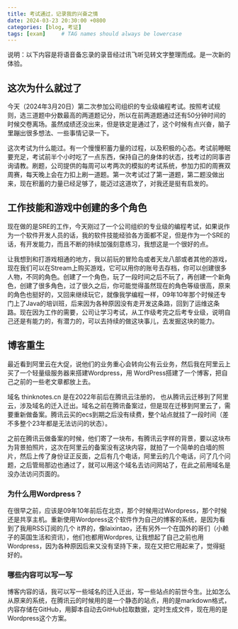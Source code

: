 ```yaml
---
title: 考试通过，记录我的兴奋之情
date: 2024-03-23 20:30:00 +0800
categories: [blog, 考证]
tags: [exam]     # TAG names should always be lowercase
---
```


说明：以下内容是将语音备忘录的录音经过讯飞听见转文字整理而成。是一次新的体验。

## <span class="ez-toc-section" id="%E8%BF%99%E6%AC%A1%E4%B8%BA%E4%BB%80%E4%B9%88%E5%B0%B1%E8%BF%87%E4%BA%86"></span>这次为什么就过了<span class="ez-toc-section-end"></span>

今天（2024年3月20日）第二次参加公司组织的专业级编程考试。按照考试规则，选三道题中分数最高的两道题记分，所以在前两道题通过还有50分钟时间的时候交卷离场。虽然成绩还没出来，但是铁定是通过了，这个时候有点兴奋，脑子里蹦出很多想法、一些事情记录一下。

这次考试为什么能过。有一个慢慢积蓄力量的过程，以及积极的心态。考试前睡眠要充足，考试前半个小时吃了一点东西，保持自己的身体的状态，找考过的同事咨询请教。刷题，公司提供的每周可以考两次的模拟的考试系统，参加力扣的周赛双周赛，每天晚上会在力扣上刷一道题。第一次考试过了第一道题，第二题没做出来，现在积蓄的力量已经足够了，能迈过这道坎了，对我还是挺有启发的。

## <span class="ez-toc-section" id="%E5%B7%A5%E4%BD%9C%E6%8A%80%E8%83%BD%E5%92%8C%E6%B8%B8%E6%88%8F%E4%B8%AD%E5%88%9B%E5%BB%BA%E7%9A%84%E5%A4%9A%E4%B8%AA%E8%A7%92%E8%89%B2"></span>工作技能和游戏中创建的多个角色<span class="ez-toc-section-end"></span>

现在做的是SRE的工作，今天刚过了一个公司组织的专业级的编程考试，如果说作为一个软件开发人员的话，我的软件技能经验各方面都不足，但是作为一个SRE的话，有开发能力，而且不断的持续加强刻意练习，我想这是一个很好的点。

让我想到和打游戏相通的地方，我以前玩的冒险岛或者天龙八部或者其他的游戏，现在我们可以在Stream上购买游戏，它可以用你的账号去存档，你可以创建很多人物，不同的角色。创建了一个角色，玩了一段时间之后不玩了，再创建一个新角色，创建了很多角色，过了很久之后，你可能觉得虽然现在的角色等级很高，原来的角色也挺好的，又回来继续玩它，就像我学编程一样，09年10年那个时候还专门上了Java的培训班，后来因为各种原因没有走开发这条路，回到了运维这条路。现在因为工作的需要，公司让学习考试，从工作级考完之后考专业级，说明自己还是有能力的，有潜力的，可以去持续的做这块事儿，去发掘这块的能力。

## <span class="ez-toc-section" id="%E5%8D%9A%E5%AE%A2%E9%87%8D%E7%94%9F"></span>博客重生<span class="ez-toc-section-end"></span>

最近看到阿里云在大促，说他们的业务重心会转向公有云业务，然后我在阿里云上买了一个轻量级服务器来搭建Wordpress，用 WordPress搭建了一个博客，把自己之前的一些老文章都放上去。

域名 thinknotes.cn 是在2022年前后在腾讯云注册的， 也从腾讯云迁移到了阿里云，涉及域名的迁入迁出。域名之前在腾讯备案过，但是现在迁移到阿里云了，需要重新做备案。腾讯云买的ecs到期之后没有续费，整个站点就挂了一段时间（差不多整个23年都是无法访问的状态）。

之前在腾讯云做备案的时候，他们寄了一块布，有腾讯云字样的背景，要以这块布为背景拍照片，这次在阿里云的备案没有这块内容，就拍了一个简单的白墙的照片，然后上传了身份证正反面，之后有几个电话，阿里云的几个电话，问了几个问题，之后管局那边也通过了，就可以用这个域名去访问网站了，在此之前用域名是没办法访问页面的。

### <span class="ez-toc-section" id="%E4%B8%BA%E4%BB%80%E4%B9%88%E7%94%A8Wordpress%EF%BC%9F"></span>为什么用Wordpress？<span class="ez-toc-section-end"></span>

在很早之前，应该是09年10年前后在北京，那个时候用过Wordpress，那个时候还是共享主机。重新使用Wordpress这个软件作为自己的博客的系统，是因为看到了我用RSS订阅的几个 it界的，像laixintao，还有另外一个在国外的哥们（小赖子的英国生活和资讯），他们也都用Wordpres, 让我想起了自己之前也用Wordpress，因为各种原因后来又没有坚持下来，现在又把它用起来了，觉得挺好的。

### <span class="ez-toc-section" id="%E5%93%AA%E4%BA%9B%E5%86%85%E5%AE%B9%E5%8F%AF%E4%BB%A5%E5%86%99%E4%B8%80%E5%86%99"></span>哪些内容可以写一写<span class="ez-toc-section-end"></span>

博客内容的话，我可以写一些域名的迁入迁出，写一些站点的前世今生。比如怎么从原来的系统，在腾讯云的时候用的是一个静态的站点，用的是markdown格式，内容存储在GitHub，用脚本自动去GitHub拉取数据，定时生成文件，现在用的是Wordpress这个方案。